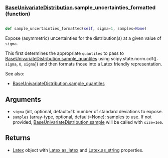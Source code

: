 ### [BaseUnivariateDistribution](BaseUnivariateDistribution.md).sample_uncertainties_formatted (function)


```py

def sample_uncertainties_formatted(self, sigma=1, samples=None)

```



Expose (asymmetric) uncertainties for the distribution(s) at a given
value of `sigma`.

This first determines the appropriate `quantiles` to pass to
[BaseUnivariateDistribution.sample_quantiles](BaseUnivariateDistribution.sample_quantiles.md) using scipy.state.norm.cdf([`-sigma`, `0`, `sigma`])
and then formats those into a Latex friendly representation.

See also:
* [BaseUnivariateDistribution.sample_quantiles](BaseUnivariateDistribution.sample_quantiles.md)

Arguments
-----------
* `sigma` (int, optional, default=1): number of standard deviations to
    expose.
* `samples` (array-type, optional, default=None): samples to use.  If
    not provided, [BaseUnivariateDistribution.sample](BaseUnivariateDistribution.sample.md) will be called with `size=1e6`.

Returns
---------
* [Latex](Latex.md) object with [Latex.as_latex](Latex.as_latex.md) and [Latex.as_string](Latex.as_string.md) properties.

